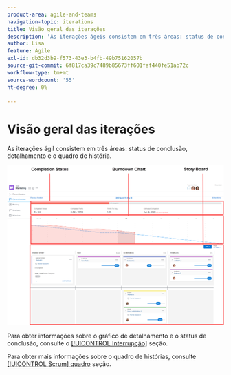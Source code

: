 ```yaml
---
product-area: agile-and-teams
navigation-topic: iterations
title: Visão geral das iterações
description: 'As iterações ágeis consistem em três áreas: status de conclusão, detalhamento e o quadro de histórias.'
author: Lisa
feature: Agile
exl-id: db32d3b9-f573-43e3-b4fb-49b75162057b
source-git-commit: 6f817ca39c7489b85673ff601faf440fe51ab72c
workflow-type: tm+mt
source-wordcount: '55'
ht-degree: 0%

---
```


# Visão geral das iterações

As iterações ágil consistem em três áreas: status de conclusão, detalhamento e o quadro de história.

![](assets/agile-iteration-with-callouts.png)

Para obter informações sobre o gráfico de detalhamento e o status de conclusão, consulte o [[!UICONTROL Interrupção]](../../../agile/use-scrum-in-an-agile-team/burndown/burndown.md) seção.

Para obter mais informações sobre o quadro de histórias, consulte [[!UICONTROL Scrum] quadro](../../../agile/use-scrum-in-an-agile-team/scrum-board/scrum-board.md) seção.
